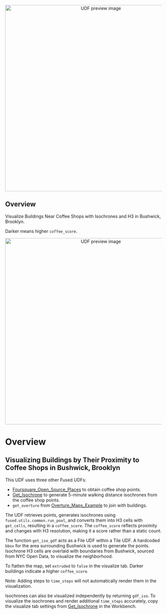 <!--fused:preview-->
<p align="center"><img src="https://fused-magic.s3.us-west-2.amazonaws.com/thumbnails/udfs-staging/coffeeshops.png" width="600" alt="UDF preview image"></p>

<!--fused:readme-->
## Overview

Visualize Buildings Near Coffee Shops with Isochrones and H3 in Bushwick, Brooklyn.

Darker means higher `coffee_score`.
<!--fused:preview-->
<p align="center"><img src="https://fused-magic.s3.us-west-2.amazonaws.com/thumbnails/udfs-staging/coffeeshops.png" width="600" alt="UDF preview image"></p>

<!--fused:readme-->
# Overview

## Visualizing Buildings by Their Proximity to Coffee Shops in Bushwick, Brooklyn

This UDF uses three other Fused UDFs:

* [Foursquare_Open_Source_Places](https://github.com/fusedio/udfs/tree/main/public/Foursquare_Open_Source_Places) to obtain coffee shop points.
* [Get_Isochrone](https://github.com/fusedio/udfs/tree/main/public/Get_Isochrone) to generate 5-minute walking distance isochrones from the coffee shop points.
* `get_overture` from [Overture_Maps_Example](https://github.com/fusedio/udfs/tree/main/public/Overture_Maps_Example) to join with buildings.

The UDF retrieves points, generates isochrones using `fused.utils.common.run_pool`, and converts them into H3 cells with `get_cells`, resulting in a `coffee_score`. The `coffee_score` reflects proximity and changes with H3 resolution, making it a score rather than a static count.

The function `get_iso_gdf` acts as a File UDF within a Tile UDF. A hardcoded `bbox` for the area surrounding Bushwick is used to generate the points. Isochrone H3 cells are overlaid with boundaries from Bushwick, sourced from NYC Open Data, to visualize the neighborhood.

To flatten the map, set `extruded` to `false` in the visualize tab. Darker buildings indicate a higher `coffee_score`.

Note: Adding steps to `time_steps` will not automatically render them in the visualization.

Isochrones can also be visualized independently by returning `gdf_iso`. To visualize the isochrones and render additional `time_steps` accurately, copy the visualize tab settings from [Get_Isochrone](https://github.com/fusedio/udfs/tree/main/public/Get_Isochrone) in the Workbench.
